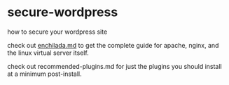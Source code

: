 # secure-wordpress
how to secure your wordpress site

check out [enchilada.md](enchilada.md) to get the complete guide for apache, nginx, and the linux virtual server itself.

check out recommended-plugins.md for just the plugins you should install at a minimum post-install.

